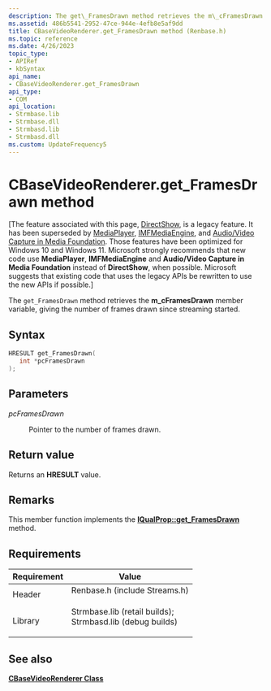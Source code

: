 ```yaml
---
description: The get\_FramesDrawn method retrieves the m\_cFramesDrawn member variable, giving the number of frames drawn since streaming started.
ms.assetid: 486b5541-2952-47ce-944e-4efb8e5af9dd
title: CBaseVideoRenderer.get_FramesDrawn method (Renbase.h)
ms.topic: reference
ms.date: 4/26/2023
topic_type: 
- APIRef
- kbSyntax
api_name: 
- CBaseVideoRenderer.get_FramesDrawn
api_type: 
- COM
api_location: 
- Strmbase.lib
- Strmbase.dll
- Strmbasd.lib
- Strmbasd.dll
ms.custom: UpdateFrequency5
---
```


# CBaseVideoRenderer.get\_FramesDrawn method

\[The feature associated with this page, [DirectShow](/windows/win32/directshow/directshow), is a legacy feature. It has been superseded by [MediaPlayer](/uwp/api/Windows.Media.Playback.MediaPlayer), [IMFMediaEngine](/windows/win32/api/mfmediaengine/nn-mfmediaengine-imfmediaengine), and [Audio/Video Capture in Media Foundation](windows/win32/medfound/audio-video-capture-in-media-foundation). Those features have been optimized for Windows 10 and Windows 11. Microsoft strongly recommends that new code use **MediaPlayer**, **IMFMediaEngine** and **Audio/Video Capture in Media Foundation** instead of **DirectShow**, when possible. Microsoft suggests that existing code that uses the legacy APIs be rewritten to use the new APIs if possible.\]

The `get_FramesDrawn` method retrieves the **m\_cFramesDrawn** member variable, giving the number of frames drawn since streaming started.

## Syntax


```C++
HRESULT get_FramesDrawn(
   int *pcFramesDrawn
);
```



## Parameters

<dl> <dt>

*pcFramesDrawn* 
</dt> <dd>

Pointer to the number of frames drawn.

</dd> </dl>

## Return value

Returns an **HRESULT** value.

## Remarks

This member function implements the [**IQualProp::get\_FramesDrawn**](/previous-versions/windows/desktop/api/Amvideo/nf-amvideo-iqualprop-get_framesdrawn) method.

## Requirements



| Requirement | Value |
|--------------------|--------------------------------------------------------------------------------------------------------------------------------------------------------------------------------------------|
| Header<br/>  | <dl> <dt>Renbase.h (include Streams.h)</dt> </dl>                                                                                   |
| Library<br/> | <dl> <dt>Strmbase.lib (retail builds); </dt> <dt>Strmbasd.lib (debug builds)</dt> </dl> |



## See also

<dl> <dt>

[**CBaseVideoRenderer Class**](cbasevideorenderer.md)
</dt> </dl>

 

 





